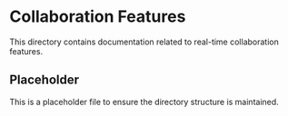 # Collaboration Features

This directory contains documentation related to real-time collaboration features.

## Placeholder

This is a placeholder file to ensure the directory structure is maintained.
